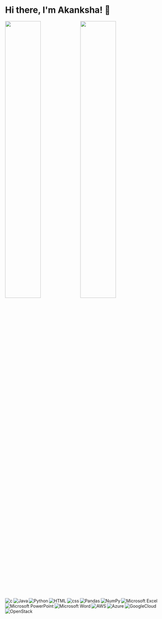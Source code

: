 # Hi there, I'm Akanksha! 👋
<img align="left" width="48%" src="https://github-readme-stats.vercel.app/api/top-langs/?username=AkankshaSingh1313&layout=compact">
<img align="left" width="48%" src="https://github-readme-stats.vercel.app/api?username=AkankshaSingh1313&show_icons=true&theme=radical"/>


<img align="left" alt="c" src="https://img.shields.io/badge/c-%2300599C.svg?style=for-the-badge&logo=c&logoColor=white">
<img align="left" alt="Java" src="https://img.shields.io/badge/java-%23ED8B00.svg?style=for-the-badge&logo=openjdk&logoColor=white">
<img align="left" alt="Python" src="https://img.shields.io/badge/python-3670A0?style=for-the-badge&logo=python&logoColor=ffdd54">
<img align="left" alt="HTML" src="https://img.shields.io/badge/html5-%23E34F26.svg?style=for-the-badge&logo=html5&logoColor=white">
<img align="left" alt="css" src="https://img.shields.io/badge/css3-%231572B6.svg?style=for-the-badge&logo=css3&logoColor=white"/>


<img align="left" alt="Pandas" src="https://img.shields.io/badge/pandas-%23150458.svg?style=for-the-badge&logo=pandas&logoColor=white">
<img align="left" alt="NumPy" src="https://img.shields.io/badge/numpy-%23013243.svg?style=for-the-badge&logo=numpy&logoColor=white"/>


<img align="left" alt="Microsoft Excel" src="https://img.shields.io/badge/Microsoft_Excel-217346?style=for-the-badge&logo=microsoft-excel&logoColor=white">
<img align="left" alt="Microsoft PowerPoint" src="https://img.shields.io/badge/Microsoft_PowerPoint-B7472A?style=for-the-badge&logo=microsoft-powerpoint&logoColor=white">
<img align="left" alt="Microsoft Word" src="https://img.shields.io/badge/Microsoft_Word-2B579A?style=for-the-badge&logo=microsoft-word&logoColor=white"/>


<img align="left" alt="AWS" src="https://img.shields.io/badge/AWS-%23FF9900.svg?style=for-the-badge&logo=amazon-aws&logoColor=white">
<img align="left" alt="Azure" src="https://img.shields.io/badge/azure-%230072C6.svg?style=for-the-badge&logo=microsoftazure&logoColor=white">
<img align="left" alt="GoogleCloud" src="https://img.shields.io/badge/GoogleCloud-%234285F4.svg?style=for-the-badge&logo=google-cloud&logoColor=white">
<img align="left" alt="OpenStack" src="https://img.shields.io/badge/Openstack-%23f01742.svg?style=for-the-badge&logo=openstack&logoColor=white">
